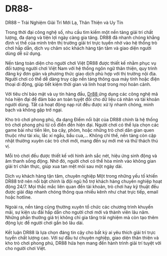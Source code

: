 # DR88-
DR88 – Trải Nghiệm Giải Trí Mới Lạ, Thân Thiện và Uy Tín

Trong thời đại công nghệ số, nhu cầu tìm kiếm một nền tảng giải trí chất lượng, đa dạng và tiện lợi ngày càng gia tăng. DR88 đã nhanh chóng khẳng định vị thế của mình trên thị trường giải trí trực tuyến nhờ vào hệ thống trò chơi hấp dẫn, dịch vụ chăm sóc khách hàng tận tâm và giao diện người dùng dễ sử dụng.

Nền tảng toàn diện cho người chơi Việt
DR88 được thiết kế nhằm phục vụ đối tượng người chơi Việt Nam với hệ thống ngôn ngữ thân thiện, quy trình đăng ký đơn giản và phương thức giao dịch phù hợp với thị trường nội địa. Người chơi có thể dễ dàng truy cập nền tảng thông qua máy tính hoặc điện thoại di động, giúp tiết kiệm thời gian và linh hoạt trong mọi hoàn cảnh.

Với tiêu chí bảo mật và uy tín hàng đầu, <a href=https://dr88-vn.com> Dr88 </a>  ứng dụng các công nghệ mã hóa hiện đại để đảm bảo an toàn tuyệt đối cho dữ liệu cá nhân và tài khoản người dùng. Tất cả hoạt động nạp rút đều được xử lý nhanh chóng, minh bạch và không gặp trở ngại.

Kho trò chơi phong phú, đa dạng
Điểm nổi bật của DR88 chính là hệ thống trò chơi phong phú từ cổ điển đến hiện đại. Người chơi có thể lựa chọn các game bài như tiến lên, ba cây, phỏm, hoặc những trò chơi dân gian quen thuộc như tài xỉu, lắc xí ngầu, bầu cua,... Không chỉ thế, nền tảng còn cập nhật thường xuyên các trò chơi mới, mang đến sự mới mẻ và thử thách thú vị.

Mỗi trò chơi đều được thiết kế với hình ảnh sắc nét, hiệu ứng sinh động và âm thanh sống động. Nhờ đó, người chơi có thể hòa mình vào không gian giải trí chân thực, giúp xua tan mệt mỏi sau một ngày dài.

Dịch vụ khách hàng tận tâm, chuyên nghiệp
Một trong những yếu tố khiến DR88 trở nên nổi bật chính là đội ngũ hỗ trợ khách hàng chuyên nghiệp hoạt động 24/7. Mọi thắc mắc liên quan đến tài khoản, trò chơi hay kỹ thuật đều được giải đáp nhanh chóng thông qua nhiều kênh như chat trực tiếp, email hoặc hotline.

Ngoài ra, nền tảng cũng thường xuyên tổ chức các chương trình khuyến mãi, sự kiện ưu đãi hấp dẫn cho người chơi mới và thành viên lâu năm. Những phần thưởng giá trị không chỉ gia tăng trải nghiệm mà còn tạo thêm động lực để người chơi gắn bó lâu dài.

Kết luận
DR88 là lựa chọn đáng tin cậy cho bất kỳ ai yêu thích giải trí trực tuyến chất lượng cao. Với sự đầu tư chuyên nghiệp, giao diện thân thiện và kho trò chơi phong phú, DR88 hứa hẹn mang đến hành trình giải trí tuyệt vời cho người chơi Việt.

